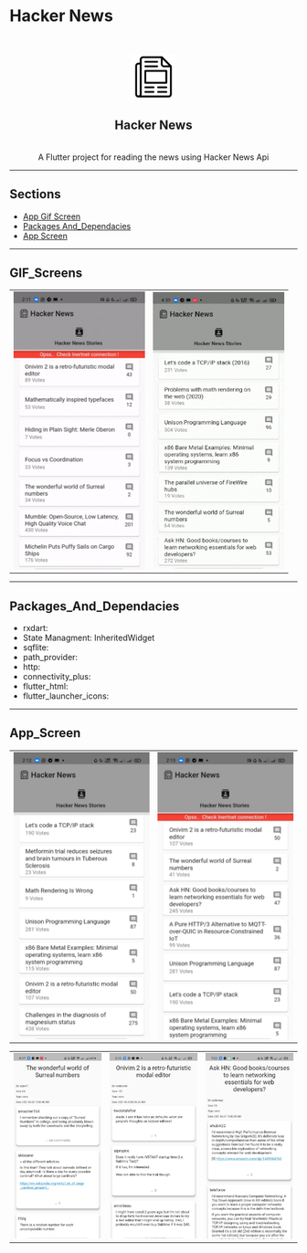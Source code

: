 # Hacker News

<br />
<p align="center">
  <a href="#">
    <img src="assets/app_icon.png" alt="Logo" width="80" height="80">
  </a>
</br>
  <h2 align="center"> Hacker News </h2>

</br>

<center>
 A Flutter project for reading the news using Hacker News Api
</center>

---

## Sections

- [App Gif Screen](#GIF_Screens)
- [Packages And_Dependacies](#Packages_And_Dependacies)
- [App Screen](#App_Screen)

---

## GIF_Screens

<center>
    <table>
        <tr>
            <td> 
                <a>
                   <img src="readme_files/main_screen_gif.gif" width="230"/>
                </a>
            </td> 
            <td>   
                <a>
                    <img src="readme_files/comments_gif.gif" width="230"/>
                </a>
            </td>          
        </tr>
    </table>
</center>

---

## Packages_And_Dependacies

- rxdart:
- State Managment: InheritedWidget
- sqflite:
- path_provider:
- http:
- connectivity_plus:
- flutter_html:
- flutter_launcher_icons:

---

## App_Screen

<div>
    <table>
        <tr>
            <td> 
                <a>
                    <img src="readme_files/main_screen.jpeg"/>
                </a>
            </td> 
            <td>   
                <a>
                    <img src="readme_files/main_screen_2.jpeg"/>
                </a>
            </td>          
        </tr>
    </table>
</div>

<div>
    <table>
        <tr>
             <td> 
                <a>
                    <img src="readme_files/details_screen_2.jpeg"/>
                </a>
            </td> 
            <td> 
                <a>
                <img src="readme_files/details_screen.jpeg"/>
                </a>
            </td> 
            <td>   
                <a>
                    <img src="readme_files/details_screen_3.jpeg"/>
                </a>
            </td>          
        </tr>
    </table>
</div>

<center>
    <!-- <img src="read_me_files/all.JPG"  width=100%  > -->
</center>
